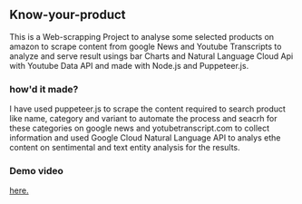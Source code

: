 ## Know-your-product

This is a Web-scrapping Project to analyse some selected products on amazon to scrape content from google News and Youtube Transcripts to analyze and serve result usings bar Charts and Natural Language Cloud Api with Youtube Data API and made with Node.js and Puppeteer.js.

### how'd it made?

I have used puppeteer.js to scrape the content required to search product like name, category and variant to automate the process and seacrh for these categories on google news and yotubetranscript.com to collect information and used Google Cloud Natural Language API to analys ethe content on sentimental and text entity analysis for the results.

### Demo video

<div align="left">
      <a href="https://www.youtube.com/watch?v=kyaaZJ1FQa8">
        here.
      </a>
</div>

